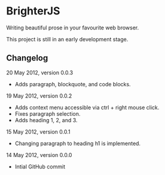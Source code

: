 BrighterJS
==========
Writing beautiful prose in your favourite web browser.

This project is still in an early development stage.

Changelog
---------
20 May 2012, version 0.0.3
 * Adds paragraph, blockquote, and code blocks.

19 May 2012, version 0.0.2
 * Adds context menu accessible via ctrl + right mouse click.
 * Fixes paragraph selection.
 * Adds heading 1, 2, and 3.

15 May 2012, version 0.0.1
 * Changing paragraph to heading h1 is implemented.

14 May 2012, version 0.0.0
 * Intial GitHub commit